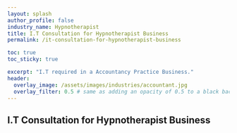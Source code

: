 ```yaml
---
layout: splash 
author_profile: false 
industry_name: Hypnotherapist
title: I.T Consultation for Hypnotherapist Business
permalink: /it-consultation-for-hypnotherapist-business

toc: true
toc_sticky: true

excerpt: "I.T required in a Accountancy Practice Business."
header:
  overlay_image: /assets/images/industries/accountant.jpg
  overlay_filter: 0.5 # same as adding an opacity of 0.5 to a black background
---
```


## I.T Consultation for Hypnotherapist Business